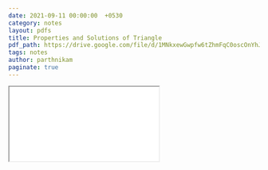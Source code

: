 ```yaml
---
date: 2021-09-11 00:00:00  +0530
category: notes
layout: pdfs
title: Properties and Solutions of Triangle
pdf_path: https://drive.google.com/file/d/1MNkxewGwpfw6tZhmFqC0oscOnYhJP-y3/preview?usp=sharing
tags: notes
author: parthnikam
paginate: true
---
```


<iframe class="embed-pdf" src="{{ page.pdf_path }}#toolbar=0" seamless="seamless" scrolling="no" style="overflow:hidden"></iframe>
